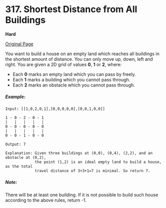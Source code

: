 # 317. Shortest Distance from All Buildings

**Hard**

[Original Page](https://leetcode.com/problems/shortest-distance-from-all-buildings/)

You want to build a house on an empty land which reaches all buildings in the shortest amount of distance. You can only move up, down, left and right. You are given a 2D grid of values __0__, __1__ or __2__, where:

- Each __0__ marks an empty land which you can pass by freely.
- Each __1__ marks a building which you cannot pass through.
- Each __2__ marks an obstacle which you cannot pass through.

##### Example:
```
Input: [[1,0,2,0,1],[0,0,0,0,0],[0,0,1,0,0]]

1 - 0 - 2 - 0 - 1
|   |   |   |   |
0 - 0 - 0 - 0 - 0
|   |   |   |   |
0 - 0 - 1 - 0 - 0

Output: 7 

Explanation: Given three buildings at (0,0), (0,4), (2,2), and an obstacle at (0,2),
             the point (1,2) is an ideal empty land to build a house, as the total 
             travel distance of 3+3+1=7 is minimal. So return 7.
```

##### Note:
There will be at least one building. If it is not possible to build such house according to the above rules, return -1.
